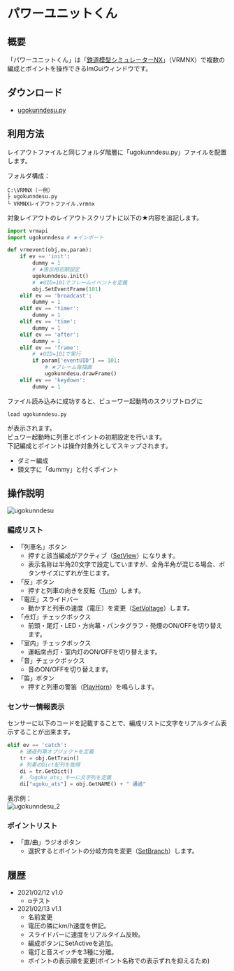 # パワーユニットくん

## 概要
「パワーユニットくん」は「[鉄道模型シミュレーターNX](http://www.imagic.co.jp/hobby/products/vrmnx/ "鉄道模型シミュレーターNX")」（VRMNX）で複数の編成とポイントを操作できるImGuiウィンドウです。  

## ダウンロード
- [ugokunndesu.py](https://raw.githubusercontent.com/CaldiaNX/vrmnx-ugokunndesu/main/ugokunndesu.py)

## 利用方法
レイアウトファイルと同じフォルダ階層に「ugokunndesu.py」ファイルを配置します。  

フォルダ構成：
```
C:\VRMNX（一例）
├ ugokunndesu.py
└ VRMNXレイアウトファイル.vrmnx
```

対象レイアウトのレイアウトスクリプトに以下の★内容を追記します。  

```py
import vrmapi
import ugokunndesu # ★インポート

def vrmevent(obj,ev,param):
    if ev == 'init':
        dummy = 1
        # ★表示用初期設定
        ugokunndesu.init()
        # ★UID=101でフレームイベントを定義
        obj.SetEventFrame(101)
    elif ev == 'broadcast':
        dummy = 1
    elif ev == 'timer':
        dummy = 1
    elif ev == 'time':
        dummy = 1
    elif ev == 'after':
        dummy = 1
    elif ev == 'frame':
        # ★UID=101で実行
        if param['eventUID'] == 101:
            # ★フレーム毎描画
            ugokunndesu.drawFrame()
    elif ev == 'keydown':
        dummy = 1
```

ファイル読み込みに成功すると、ビューワー起動時のスクリプトログに

```
load ugokunndesu.py
```

が表示されます。   
ビュワー起動時に列車とポイントの初期設定を行います。  
下記編成とポイントは操作対象外としてスキップされます。

- ダミー編成
- 頭文字に「dummy」と付くポイント

## 操作説明

![ugokunndesu](https://user-images.githubusercontent.com/66538961/107662867-110c1780-6cce-11eb-8340-45b4c4fadf5a.png)

### 編成リスト
- 「列車名」ボタン
  - 押すと該当編成がアクティブ（[SetView](https://vrmcloud.net/nx/script/script/train/SetView.html)）になります。
  - 表示名称は半角20文字で設定していますが、全角半角が混じる場合、ボタンサイズにずれが生じます。
- 「反」ボタン
  - 押すと列車の向きを反転（[Turn](https://vrmcloud.net/nx/script/script/train/Turn.html)）します。
- 「電圧」スライドバー
  - 動かすと列車の速度（電圧）を変更（[SetVoltage](https://vrmcloud.net/nx/script/script/train/SetVoltage.html)）します。
- 「点灯」チェックボックス
  - 前頭・尾灯・LED・方向幕・パンタグラフ・発煙のON/OFFを切り替えます。
- 「室内」チェックボックス
  - 運転席点灯・室内灯のON/OFFを切り替えます。
- 「音」チェックボックス
  - 音のON/OFFを切り替えます。
- 「笛」ボタン
  - 押すと列車の警笛（[PlayHorn](https://vrmcloud.net/nx/script/script/train/PlayHorn.html)）を鳴らします。

### センサー情報表示
センサーに以下のコードを記載することで、編成リストに文字をリアルタイム表示することが出来ます。

```py
elif ev == 'catch':
    # 通過列車オブジェクトを定義
    tr = obj.GetTrain()
    # 列車のDict配列を取得
    di = tr.GetDict()
    # 「ugoku_ats」キーに文字列を定義
    di["ugoku_ats"] = obj.GetNAME() + " 通過"
```

表示例：  
![ugokunndesu_2](https://user-images.githubusercontent.com/66538961/107666651-166b6100-6cd2-11eb-90f5-d53106108c69.png)

### ポイントリスト
- 「直/曲」ラジオボタン
  - 選択するとポイントの分岐方向を変更（[SetBranch](https://vrmcloud.net/nx/script/script/point/SetBranch.html)）します。

## 履歴
- 2021/02/12 v1.0
  - αテスト
- 2021/02/13 v1.1
  - 名前変更
  - 電圧の隣にkm/h速度を併記。
  - スライドバーに速度をリアルタイム反映。
  - 編成ボタンにSetActiveを追加。
  - 電灯と音スイッチを3種に分離。
  - ポイントの表示順を変更(ポイント名称での表示ずれを抑えるため)
